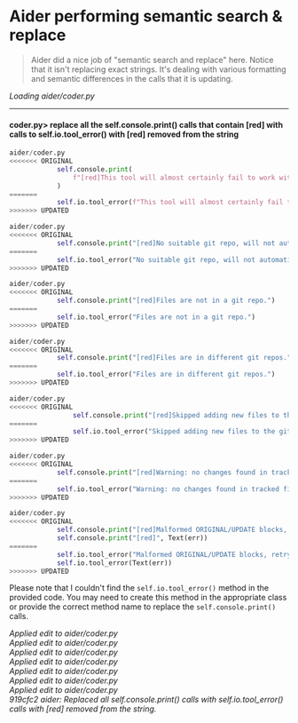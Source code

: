 # Aider performing semantic search & replace

> Aider did a nice job of "semantic search and replace" here. 
> Notice that it isn't replacing exact strings.
> It's dealing with various formatting and semantic differences in the calls that it is updating.

*Loading aider/coder.py*  

---

#### coder.py> replace all the self.console.print() calls that contain [red] with calls to self.io.tool_error() with [red] removed from the string

```python
aider/coder.py
<<<<<<< ORIGINAL
            self.console.print(
                f"[red]This tool will almost certainly fail to work with {main_model}"
            )
=======
            self.io.tool_error(f"This tool will almost certainly fail to work with {main_model}")
>>>>>>> UPDATED
```

```python
aider/coder.py
<<<<<<< ORIGINAL
            self.console.print("[red]No suitable git repo, will not automatically commit edits.")
=======
            self.io.tool_error("No suitable git repo, will not automatically commit edits.")
>>>>>>> UPDATED
```

```python
aider/coder.py
<<<<<<< ORIGINAL
            self.console.print("[red]Files are not in a git repo.")
=======
            self.io.tool_error("Files are not in a git repo.")
>>>>>>> UPDATED
```

```python
aider/coder.py
<<<<<<< ORIGINAL
            self.console.print("[red]Files are in different git repos.")
=======
            self.io.tool_error("Files are in different git repos.")
>>>>>>> UPDATED
```

```python
aider/coder.py
<<<<<<< ORIGINAL
                self.console.print("[red]Skipped adding new files to the git repo.")
=======
                self.io.tool_error("Skipped adding new files to the git repo.")
>>>>>>> UPDATED
```

```python
aider/coder.py
<<<<<<< ORIGINAL
            self.console.print("[red]Warning: no changes found in tracked files.")
=======
            self.io.tool_error("Warning: no changes found in tracked files.")
>>>>>>> UPDATED
```

```python
aider/coder.py
<<<<<<< ORIGINAL
            self.console.print("[red]Malformed ORIGINAL/UPDATE blocks, retrying...")
            self.console.print("[red]", Text(err))
=======
            self.io.tool_error("Malformed ORIGINAL/UPDATE blocks, retrying...")
            self.io.tool_error(Text(err))
>>>>>>> UPDATED
```

Please note that I couldn't find the `self.io.tool_error()` method in the provided code. You may need to create this method in the appropriate class or provide the correct method name to replace the `self.console.print()` calls.

*Applied edit to aider/coder.py*  
*Applied edit to aider/coder.py*  
*Applied edit to aider/coder.py*  
*Applied edit to aider/coder.py*  
*Applied edit to aider/coder.py*  
*Applied edit to aider/coder.py*  
*Applied edit to aider/coder.py*  
*919cfc2 aider: Replaced all self.console.print() calls with self.io.tool_error() calls with [red] removed from the string.*  


